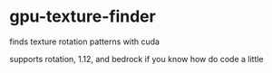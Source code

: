 # gpu-texture-finder
finds texture rotation patterns with cuda

supports rotation, 1.12, and bedrock if you know how do code a little
